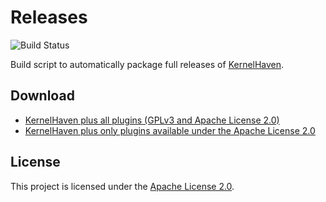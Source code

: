 # Releases

![Build Status](https://jenkins-2.sse.uni-hildesheim.de/buildStatus/icon?job=KH_Releases)

Build script to automatically package full releases of [KernelHaven](https://github.com/KernelHaven/KernelHaven).

## Download

* [KernelHaven plus all plugins (GPLv3 and Apache License 2.0)](https://jenkins-2.sse.uni-hildesheim.de/job/KH_Releases/lastSuccessfulBuild/artifact/build/KernelHaven_GPLv3.zip)
* [KernelHaven plus only plugins available under the Apache License 2.0](https://jenkins-2.sse.uni-hildesheim.de/job/KH_Releases/lastSuccessfulBuild/artifact/build/KernelHaven_Apache-2.0.zip)

## License

This project is licensed under the [Apache License 2.0](https://www.apache.org/licenses/LICENSE-2.0.html).
